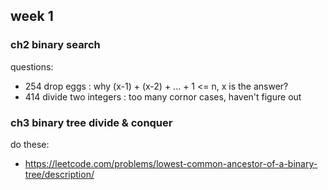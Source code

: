 ## week 1
### ch2 binary search
questions: 
  - 254 drop eggs : why (x-1) + (x-2) + ... + 1 <= n, x is the answer? 
  - 414 divide two integers : too many cornor cases, haven't figure out 
  
### ch3 binary tree divide & conquer 

do these: 
  - https://leetcode.com/problems/lowest-common-ancestor-of-a-binary-tree/description/

